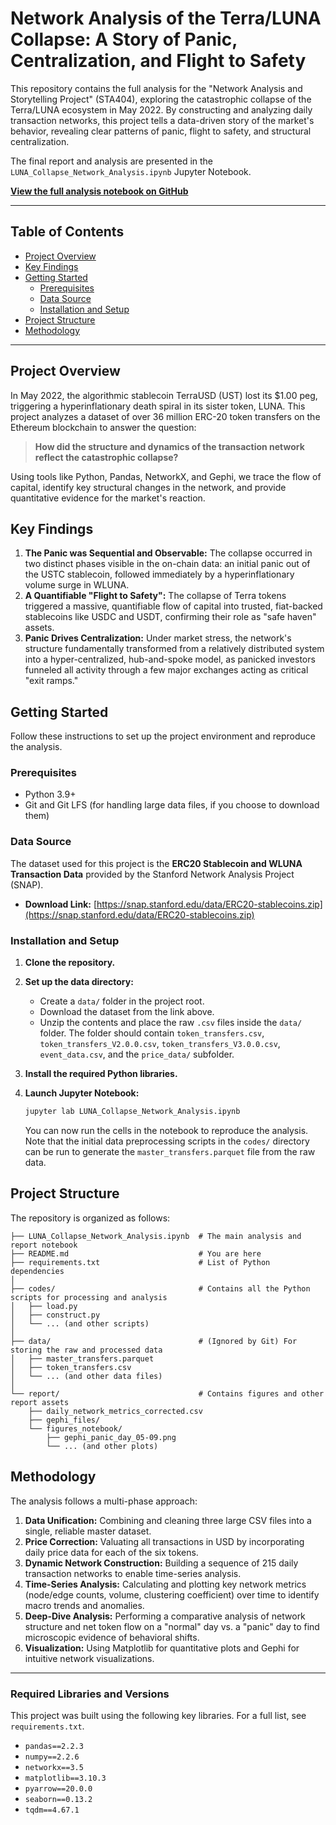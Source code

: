 # Network Analysis of the Terra/LUNA Collapse: A Story of Panic, Centralization, and Flight to Safety

This repository contains the full analysis for the "Network Analysis and Storytelling Project" (STA404), exploring the catastrophic collapse of the Terra/LUNA ecosystem in May 2022. By constructing and analyzing daily transaction networks, this project tells a data-driven story of the market's behavior, revealing clear patterns of panic, flight to safety, and structural centralization.

The final report and analysis are presented in the `LUNA_Collapse_Network_Analysis.ipynb` Jupyter Notebook.

**[View the full analysis notebook on GitHub](LUNA_Collapse_Network_Analysis.ipynb)**

---

## Table of Contents
- [Project Overview](#project-overview)
- [Key Findings](#key-findings)
- [Getting Started](#getting-started)
  - [Prerequisites](#prerequisites)
  - [Data Source](#data-source)
  - [Installation and Setup](#installation-and-setup)
- [Project Structure](#project-structure)
- [Methodology](#methodology)

---

## Project Overview

In May 2022, the algorithmic stablecoin TerraUSD (UST) lost its $1.00 peg, triggering a hyperinflationary death spiral in its sister token, LUNA. This project analyzes a dataset of over 36 million ERC-20 token transfers on the Ethereum blockchain to answer the question:

> **How did the structure and dynamics of the transaction network reflect the catastrophic collapse?**

Using tools like Python, Pandas, NetworkX, and Gephi, we trace the flow of capital, identify key structural changes in the network, and provide quantitative evidence for the market's reaction.

## Key Findings

1.  **The Panic was Sequential and Observable:** The collapse occurred in two distinct phases visible in the on-chain data: an initial panic out of the USTC stablecoin, followed immediately by a hyperinflationary volume surge in WLUNA.
2.  **A Quantifiable "Flight to Safety":** The collapse of Terra tokens triggered a massive, quantifiable flow of capital into trusted, fiat-backed stablecoins like USDC and USDT, confirming their role as "safe haven" assets.
3.  **Panic Drives Centralization:** Under market stress, the network's structure fundamentally transformed from a relatively distributed system into a hyper-centralized, hub-and-spoke model, as panicked investors funneled all activity through a few major exchanges acting as critical "exit ramps."


## Getting Started

Follow these instructions to set up the project environment and reproduce the analysis.

### Prerequisites

- Python 3.9+
- Git and Git LFS (for handling large data files, if you choose to download them)

### Data Source

The dataset used for this project is the **ERC20 Stablecoin and WLUNA Transaction Data** provided by the Stanford Network Analysis Project (SNAP).

- **Download Link:** [https://snap.stanford.edu/data/ERC20-stablecoins.zip](https://snap.stanford.edu/data/ERC20-stablecoins.zip)

### Installation and Setup

1.  **Clone the repository.**

2.  **Set up the data directory:**
    - Create a `data/` folder in the project root.
    - Download the dataset from the link above.
    - Unzip the contents and place the raw `.csv` files inside the `data/` folder. The folder should contain `token_transfers.csv`, `token_transfers_V2.0.0.csv`, `token_transfers_V3.0.0.csv`, `event_data.csv`, and the `price_data/` subfolder.

3.  **Install the required Python libraries.**

4.  **Launch Jupyter Notebook:**
    ```bash
    jupyter lab LUNA_Collapse_Network_Analysis.ipynb
    ```
    You can now run the cells in the notebook to reproduce the analysis. Note that the initial data preprocessing scripts in the `codes/` directory can be run to generate the `master_transfers.parquet` file from the raw data.

## Project Structure

The repository is organized as follows:

```
├── LUNA_Collapse_Network_Analysis.ipynb  # The main analysis and report notebook
├── README.md                             # You are here
├── requirements.txt                      # List of Python dependencies
│
├── codes/                                # Contains all the Python scripts for processing and analysis
│   ├── load.py
│   ├── construct.py
│   └── ... (and other scripts)
│
├── data/                                 # (Ignored by Git) For storing the raw and processed data
│   ├── master_transfers.parquet
│   ├── token_transfers.csv
│   └── ... (and other data files)
│
└── report/                               # Contains figures and other report assets
    ├── daily_network_metrics_corrected.csv
    ├── gephi_files/
    └── figures_notebook/
        ├── gephi_panic_day_05-09.png
        └── ... (and other plots)
```

## Methodology

The analysis follows a multi-phase approach:
1.  **Data Unification:** Combining and cleaning three large CSV files into a single, reliable master dataset.
2.  **Price Correction:** Valuating all transactions in USD by incorporating daily price data for each of the six tokens.
3.  **Dynamic Network Construction:** Building a sequence of 215 daily transaction networks to enable time-series analysis.
4.  **Time-Series Analysis:** Calculating and plotting key network metrics (node/edge counts, volume, clustering coefficient) over time to identify macro trends and anomalies.
5.  **Deep-Dive Analysis:** Performing a comparative analysis of network structure and net token flow on a "normal" day vs. a "panic" day to find microscopic evidence of behavioral shifts.
6.  **Visualization:** Using Matplotlib for quantitative plots and Gephi for intuitive network visualizations.

---

### Required Libraries and Versions

This project was built using the following key libraries. For a full list, see `requirements.txt`.

- `pandas==2.2.3`
- `numpy==2.2.6`
- `networkx==3.5`
- `matplotlib==3.10.3`
- `pyarrow==20.0.0`
- `seaborn==0.13.2`
- `tqdm==4.67.1`

